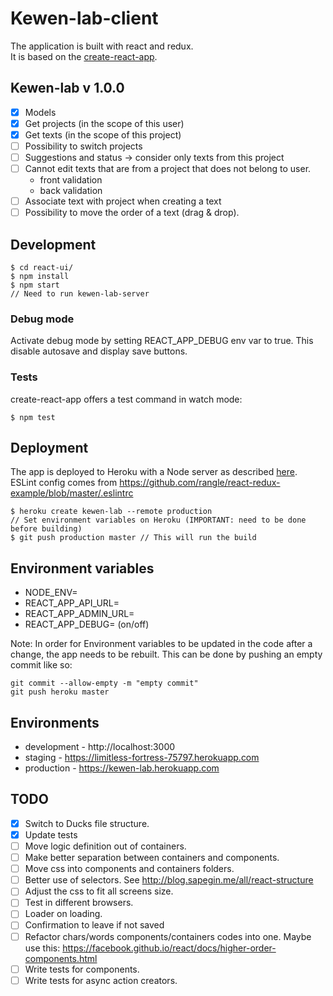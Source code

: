 # Kewen-lab-client
The application is built with react and redux.  
It is based on the [create-react-app](https://github.com/facebookincubator/create-react-app).

## Kewen-lab v 1.0.0
- [x] Models
- [x] Get projects (in the scope of this user)
- [x] Get texts (in the scope of this project)
- [ ] Possibility to switch projects
- [ ] Suggestions and status -> consider only texts from this project
- [ ] Cannot edit texts that are from a project that does not belong to user.
  - front validation
  - back validation
- [ ] Associate text with project when creating a text
- [ ] Possibility to move the order of a text (drag & drop).

## Development
```
$ cd react-ui/
$ npm install
$ npm start
// Need to run kewen-lab-server
```

### Debug mode
Activate debug mode by setting REACT_APP_DEBUG env var to true. This disable autosave and display save buttons.

### Tests
create-react-app offers a test command in watch mode:
```
$ npm test
```

## Deployment
The app is deployed to Heroku with a Node server as described [here](https://github.com/mars/heroku-cra-node).  
ESLint config comes from https://github.com/rangle/react-redux-example/blob/master/.eslintrc

```
$ heroku create kewen-lab --remote production
// Set environment variables on Heroku (IMPORTANT: need to be done before building)
$ git push production master // This will run the build
```

## Environment variables
- NODE_ENV=
- REACT_APP_API_URL=
- REACT_APP_ADMIN_URL=
- REACT_APP_DEBUG= (on/off)

Note: In order for Environment variables to be updated in the code after a change,
the app needs to be rebuilt. This can be done by pushing an empty commit like so:

```
git commit --allow-empty -m "empty commit"
git push heroku master
```

## Environments
- development - http://localhost:3000
- staging - https://limitless-fortress-75797.herokuapp.com
- production - https://kewen-lab.herokuapp.com

## TODO
- [x] Switch to Ducks file structure.
- [x] Update tests
- [ ] Move logic definition out of containers.
- [ ] Make better separation between containers and components.
- [ ] Move css into components and containers folders.
- [ ] Better use of selectors. See http://blog.sapegin.me/all/react-structure
- [ ] Adjust the css to fit all screens size.
- [ ] Test in different browsers.
- [ ] Loader on loading.
- [ ] Confirmation to leave if not saved
- [ ] Refactor chars/words components/containers codes into one. Maybe use this: https://facebook.github.io/react/docs/higher-order-components.html
- [ ] Write tests for components.
- [ ] Write tests for async action creators.
